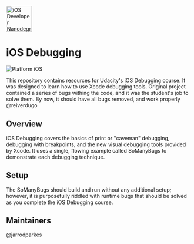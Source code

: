 <img src="https://s3-us-west-1.amazonaws.com/udacity-content/degrees/catalog-images/nd003.png" alt="iOS Developer Nanodegree logo" height="70" >

# iOS Debugging

![Platform iOS](https://img.shields.io/badge/nanodegree-iOS-blue.svg)

This repository contains resources for Udacity's iOS Debugging course.
It was designed to learn how to use Xcode debugging tools. Original project contained a series of bugs withing the code, and it was the student's job to solve them.
By now, it should have all bugs removed, and work properly
@reiverdugo

## Overview

iOS Debugging covers the basics of print or "caveman" debugging, debugging with breakpoints, and the new visual debugging tools provided by Xcode. It uses a single, flowing example called SoManyBugs to demonstrate each debugging technique.

## Setup

The SoManyBugs should build and run without any additional setup; however, it is purposefully riddled with runtime bugs that should be solved as you complete the iOS Debugging course.

## Maintainers

@jarrodparkes
